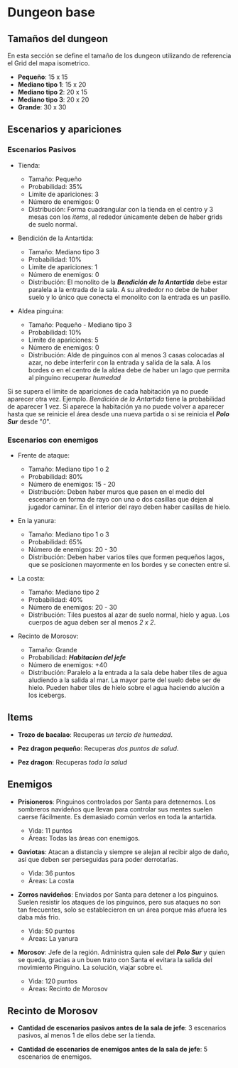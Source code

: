 # Dungeon base

## Tamaños del dungeon

En esta sección se define el tamaño de los dungeon utilizando de referencia el Grid del mapa isometrico.

- **Pequeño**: 15 x 15
- **Mediano tipo 1**: 15 x 20
- **Mediano tipo 2**: 20 x 15
- **Mediano tipo 3**: 20 x 20
- **Grande**: 30 x 30 

## Escenarios y apariciones

### Escenarios Pasivos

- Tienda:
    - Tamaño: Pequeño
    - Probabilidad: 35%
    - Limite de apariciones: 3
    - Número de enemigos: 0
    - Distribución: Forma cuadrangular con la tienda en el centro y 3 mesas con los *items*, al rededor únicamente deben de haber grids de suelo normal.

- Bendición de la Antartida:
    - Tamaño: Mediano tipo 3
    - Probabilidad: 10%
    - Limite de apariciones: 1
    - Número de enemigos: 0
    - Distribución: El monolito de la ***Bendición de la Antartida*** debe estar paralela a la entrada de la sala. A su alrededor no debe de haber suelo y lo único que conecta el monolito con la entrada es un pasillo. 

- Aldea pinguina:
    - Tamaño: Pequeño - Mediano tipo 3
    - Probabilidad: 10%
    - Limite de apariciones: 5
    - Número de enemigos: 0
    - Distribución: Alde de pinguinos con al menos 3 casas colocadas al azar, no debe interferir con la entrada y salida de la sala. A los bordes o en el centro de la aldea debe de haber un lago que permita al pinguino recuperar *humedad*

Si se supera el limite de apariciones de cada habitación ya no puede aparecer otra vez. Ejemplo. *Bendición de la Antartida* tiene la probabilidad de aparecer 1 vez. Si aparece la habitación ya no puede volver a aparecer hasta que se reinicie el área desde una nueva partida o si se reinicia el ***Polo Sur*** desde "*0*".

### Escenarios con enemigos

- Frente de ataque:
    - Tamaño: Mediano tipo 1 o 2
    - Probabilidad: 80%
    - Número de enemigos: 15 - 20
    - Distribución: Deben haber muros que pasen en el medio del escenario en forma de rayo con una o dos casillas que dejen al jugador caminar. En el interior del rayo deben haber casillas de hielo.

- En la yanura:
    - Tamaño: Mediano tipo 1 o 3
    - Probabilidad: 65%
    - Número de enemigos: 20 - 30
    - Distribución: Deben haber varios tiles que formen pequeños lagos, que se posicionen mayormente en los bordes y se conecten entre si.

- La costa: 
    - Tamaño: Mediano tipo 2
    - Probabilidad: 40%
    - Número de enemigos: 20 - 30
    - Distribución: Tiles puestos al azar de suelo normal, hielo y agua. Los cuerpos de agua deben ser al menos *2 x 2*.

- Recinto de Morosov:
    - Tamaño: Grande
    - Probabilidad: ***Habitacion del jefe***
    - Número de enemigos: +40
    - Distribución: Paralelo a la entrada a la sala debe haber tiles de agua aludiendo a la salida al mar. La mayor parte del suelo debe ser de hielo. Pueden haber tiles de hielo sobre el agua haciendo alución a los icebergs.

## Items

- **Trozo de bacalao**: Recuperas *un tercio de humedad*.

- **Pez dragon pequeño**: Recuperas *dos puntos de salud*.

- **Pez dragon**: Recuperas *toda la salud*

## Enemigos

- **Prisioneros**: Pinguinos controlados por Santa para detenernos. Los sombreros navideños que llevan para controlar sus mentes suelen caerse fácilmente. Es demasiado común verlos en toda la antartida.

    - Vida: 11 puntos
    - Áreas: Todas las áreas con enemigos.

- **Gaviotas**: Atacan a distancia y siempre se alejan al recibir algo de daño, así que deben ser perseguidas para poder derrotarlas.

    - Vida: 36 puntos
    - Áreas: La costa

- **Zorros navideños**: Enviados por Santa para detener a los pinguinos. Suelen resistir los ataques de los pinguinos, pero sus ataques no son tan frecuentes, solo se establecieron en un área porque más afuera les daba más frio.

    - Vida: 50 puntos
    - Áreas: La yanura

- **Morosov**: Jefe de la región. Administra quien sale del ***Polo Sur*** y quien se queda, gracias a un buen trato con Santa el evitara la salida del movimiento Pinguino. La solución, viajar sobre el.

    - Vida: 120 puntos
    - Áreas: Recinto de Morosov

## Recinto de Morosov

- **Cantidad de escenarios pasivos antes de la sala de jefe**: 3 escenarios pasivos, al menos 1 de ellos debe ser la tienda.

- **Cantidad de escenarios de enemigos antes de la sala de jefe**: 5 escenarios de enemigos.